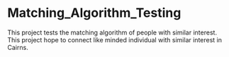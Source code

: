 # Matching_Algorithm_Testing
This project tests the matching algorithm of people with similar interest. This project hope to connect like minded individual with similar interest in Cairns. 
